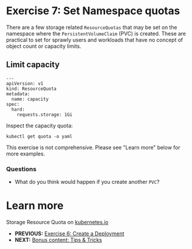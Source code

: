 # Exercise 7: Set Namespace quotas
There are a few storage related `ResourceQuotas` that may be set on the namespace where the `PersistentVolumeClaim` (PVC) is created. These are practical to set for sprawly users and workloads that have no concept of object count or capacity limits.

## Limit capacity
```
---
apiVersion: v1
kind: ResourceQuota
metadata:
  name: capacity
spec:
  hard:
    requests.storage: 1Gi
```

Inspect the capacity quota:
```
kubectl get quota -o yaml
```

This exercise is not comprehensive. Please see "Learn more" below for more examples.

### Questions

* What do you think would happen if you create another `PVC`?

# Learn more

Storage Resource Quota on [kubernetes.io](https://kubernetes.io/docs/concepts/policy/resource-quotas/#storage-resource-quota)

* **PREVIOUS:** [Exercise 6: Create a Deployment](create_a_deployment.md)
* **NEXT:** [Bonus content: Tips & Tricks](tips_and_tricks.md)
